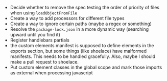 - Decide whether to remove the spec testing the order of priority of files when using `loadObjectFromFile`
- Create a way to add processors for different file types
- Create a way to ignore certain paths (maybe a regex or something)
- Resolve the `package-lock.json` in a more dynamic way (searching upward until you find it)
- Register handlebars partials
- the custom elements manifest is supposed to define elements in the exports section, but some things (like shoelace) have malformed manifests. This needs to be handled gracefully. Also, maybe I should make a pull request to shoelace.
- Put custom element classes in the global scope and mark those imports as external when processing javascript
